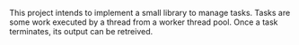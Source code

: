 This project intends to implement a small library to manage tasks.
Tasks are some work executed by a thread from a worker thread pool.
Once a task terminates, its output can be retreived.
